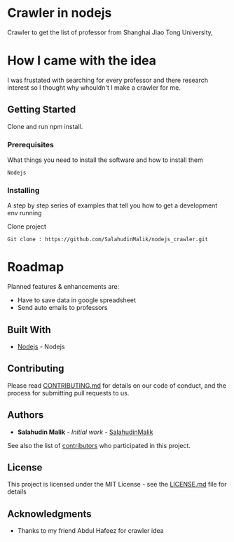 # Crawler in nodejs

Crawler to get the list of professor from  Shanghai Jiao Tong University,

# How I came with the idea

I was frustated with searching for every professor and there research interest so I thought why whouldn't I make a crawler for me.

## Getting Started

Clone and run npm install.

### Prerequisites

What things you need to install the software and how to install them

```
Nodejs
```

### Installing

A step by step series of examples that tell you how to get a development env running

Clone project

```
Git clone : https://github.com/SalahudinMalik/nodejs_crawler.git
```


# Roadmap

Planned features & enhancements are:

* Have to save data in google spreadsheet
* Send auto emails to professors

## Built With

* [Nodejs](http://www.nodejs.com) - Nodejs

## Contributing

Please read [CONTRIBUTING.md](https://gist.github.com/PurpleBooth/b24679402957c63ec426) for details on our code of conduct, and the process for submitting pull requests to us.


## Authors

* **Salahudin Malik** - *Initial work* - [SalahudinMalik](https://github.com/SalahuidnMalik)

See also the list of [contributors](https://github.com/salahudinmalik/project) who participated in this project.

## License

This project is licensed under the MIT License - see the [LICENSE.md](LICENSE.md) file for details

## Acknowledgments

* Thanks to my friend Abdul Hafeez for crawler idea

